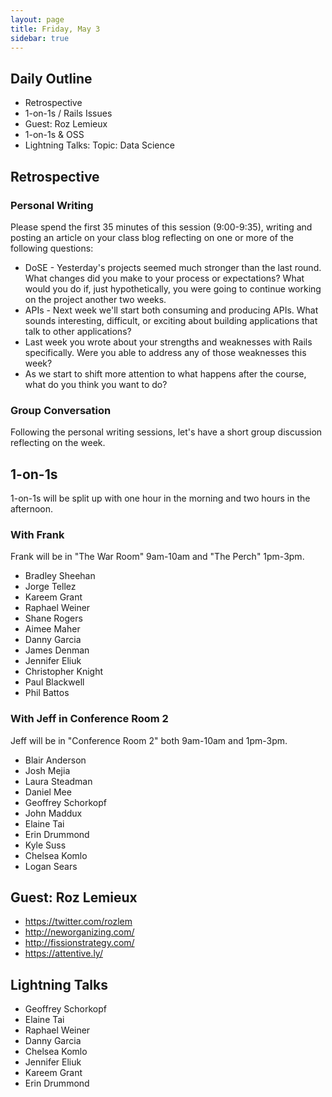 ```yaml
---
layout: page
title: Friday, May 3
sidebar: true
---
```


## Daily Outline

* Retrospective
* 1-on-1s / Rails Issues
* Guest: Roz Lemieux
* 1-on-1s & OSS
* Lightning Talks: Topic: Data Science

## Retrospective

### Personal Writing

Please spend the first 35 minutes of this session (9:00-9:35), writing and posting an article on your class blog reflecting on one or more of the following questions:

* DoSE - Yesterday's projects seemed much stronger than the last round. What changes did you make to your process or expectations? What would you do if, just hypothetically, you were going to continue working on the project another two weeks.
* APIs - Next week we'll start both consuming and producing APIs. What sounds interesting, difficult, or exciting about building applications that talk to other applications?
* Last week you wrote about your strengths and weaknesses with Rails specifically. Were you able to address any of those weaknesses this week?
* As we start to shift more attention to what happens after the course, what do you think you want to do?

### Group Conversation

Following the personal writing sessions, let's have a short group discussion reflecting on the week.

## 1-on-1s

1-on-1s will be split up with one hour in the morning and two hours in the afternoon.

### With Frank

Frank will be in "The War Room" 9am-10am and "The Perch" 1pm-3pm.

* Bradley Sheehan
* Jorge Tellez
* Kareem Grant
* Raphael Weiner
* Shane Rogers
* Aimee Maher
* Danny Garcia
* James Denman
* Jennifer Eliuk
* Christopher Knight
* Paul Blackwell
* Phil Battos

### With Jeff in Conference Room 2

Jeff will be in "Conference Room 2" both 9am-10am and 1pm-3pm.

* Blair Anderson
* Josh Mejia
* Laura Steadman
* Daniel Mee
* Geoffrey Schorkopf
* John Maddux
* Elaine Tai
* Erin Drummond
* Kyle Suss
* Chelsea Komlo
* Logan Sears

## Guest: Roz Lemieux

* https://twitter.com/rozlem
* http://neworganizing.com/
* http://fissionstrategy.com/
* https://attentive.ly/

## Lightning Talks

* Geoffrey Schorkopf
* Elaine Tai
* Raphael Weiner
* Danny Garcia
* Chelsea Komlo
* Jennifer Eliuk
* Kareem Grant
* Erin Drummond
